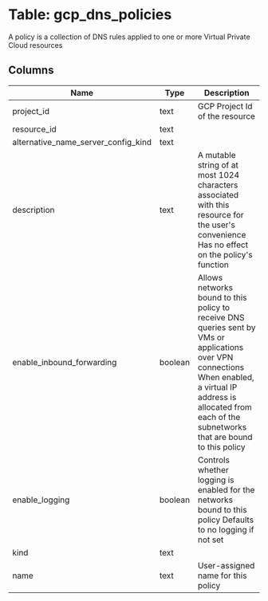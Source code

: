 
# Table: gcp_dns_policies
A policy is a collection of DNS rules applied to one or more Virtual Private Cloud resources
## Columns
| Name        | Type           | Description  |
| ------------- | ------------- | -----  |
|project_id|text|GCP Project Id of the resource|
|resource_id|text||
|alternative_name_server_config_kind|text||
|description|text|A mutable string of at most 1024 characters associated with this resource for the user's convenience Has no effect on the policy's function|
|enable_inbound_forwarding|boolean|Allows networks bound to this policy to receive DNS queries sent by VMs or applications over VPN connections When enabled, a virtual IP address is allocated from each of the subnetworks that are bound to this policy|
|enable_logging|boolean|Controls whether logging is enabled for the networks bound to this policy Defaults to no logging if not set|
|kind|text||
|name|text|User-assigned name for this policy|
